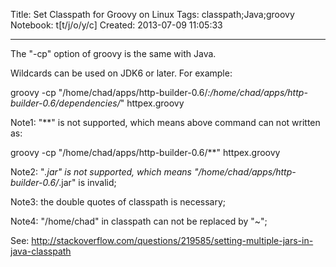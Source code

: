 Title: Set Classpath for Groovy on Linux
Tags: classpath;Java;groovy
Notebook: t[t/j/o/y/c]
Created: 2013-07-09 11:05:33

------

The "-cp" option of groovy is the same with Java.

 

Wildcards can be used on JDK6 or later. For example: 

 

 groovy -cp "/home/chad/apps/http-builder-0.6/*:/home/chad/apps/http-builder-0.6/dependencies/*" httpex.groovy

 

Note1: "**" is not supported, which means above command can not written as:

 

 groovy -cp "/home/chad/apps/http-builder-0.6/**" httpex.groovy

 

Note2: "*.jar" is not supported, which means "/home/chad/apps/http-builder-0.6/*.jar" is invalid;

 

Note3: the double quotes of classpath is necessary;

 

Note4: "/home/chad" in classpath can not be replaced by "~";

 

See: http://stackoverflow.com/questions/219585/setting-multiple-jars-in-java-classpath